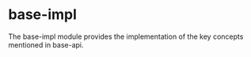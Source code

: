 # base-impl
The base-impl module provides the implementation of the key concepts mentioned in base-api.